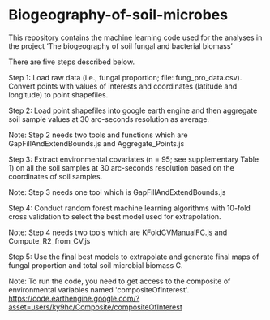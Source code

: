 # Biogeography-of-soil-microbes

This repository contains the machine learning code used for the analyses in the project ‘The biogeography of soil fungal and bacterial biomass’

There are five steps described below. 

Step 1: Load raw data (i.e., fungal proportion; file: fung_pro_data.csv). Convert points with values of interests and coordinates (latitude and longitude) 
to point shapefiles. 

Step 2: Load point shapefiles into google earth engine and then aggregate soil sample values at 30 arc-seconds resolution as average. 

Note: Step 2 needs two tools and functions which are GapFillAndExtendBounds.js and Aggregate_Points.js

Step 3: Extract environmental covariates (n = 95; see supplementary Table 1) on all the soil samples at 30 arc-seconds resolution based on the coordinates of 
soil samples. 

Note: Step 3 needs one tool which is GapFillAndExtendBounds.js

Step 4: Conduct random forest machine learning algorithms with 10-fold cross validation to select the best model used for extrapolation. 

Note: Step 4 needs two tools which are KFoldCVManualFC.js and Compute_R2_from_CV.js

Step 5: Use the final best models to extrapolate and generate final maps of fungal proportion and total soil microbial biomass C. 

Note: To run the code, you need to get access to the composite of environmental variables named 'compositeOfInterest'. https://code.earthengine.google.com/?asset=users/ky9hc/Composite/compositeOfInterest




